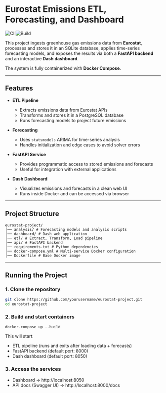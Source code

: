 # Eurostat Emissions ETL, Forecasting, and Dashboard

![CI](https://github.com/DukeKrellington/eurostat-project/actions/workflows/ci.yml/badge.svg)
![Build](https://github.com/DukeKrellington/eurostat-project/workflows/build-and-push.yml/badge.svg)

This project ingests greenhouse gas emissions data from **Eurostat**, processes and stores it in an SQLite database, applies time-series forecasting models, and exposes the results via both a **FastAPI backend** and an interactive **Dash dashboard**.

The system is fully containerized with **Docker Compose**.

---

## Features

- **ETL Pipeline**  
  - Extracts emissions data from Eurostat APIs  
  - Transforms and stores it in a PostgreSQL database  
  - Runs forecasting models to project future emissions  

- **Forecasting**  
  - Uses `statsmodels` ARIMA for time-series analysis  
  - Handles initialization and edge cases to avoid solver errors  

- **FastAPI Service**  
  - Provides programmatic access to stored emissions and forecasts  
  - Useful for integration with external applications  

- **Dash Dashboard**  
  - Visualizes emissions and forecasts in a clean web UI  
  - Runs inside Docker and can be accessed via browser  

---

## Project Structure
```
eurostat-project/
│── analysis/ # Forecasting models and analysis scripts
│── dashboard/ # Dash web application
│── etl/ # Extract, Transform, Load pipeline
│── api/ # FastAPI backend
│── requirements.txt # Python dependencies
│── docker-compose.yml # Multi-service Docker configuration
│── Dockerfile # Base Docker image
```

---

## Running the Project

### 1. Clone the repository
```bash
git clone https://github.com/yourusername/eurostat-project.git
cd eurostat-project
```

### 2. Build and start containers
```
docker-compose up --build
```
This will start:

- ETL pipeline (runs and exits after loading data + forecasts)
- FastAPI backend (default port: 8000)
- Dash dashboard (default port: 8050)

### 3. Access the services

- Dashboard → http://localhost:8050
- API docs (Swagger UI) → http://localhost:8000/docs
